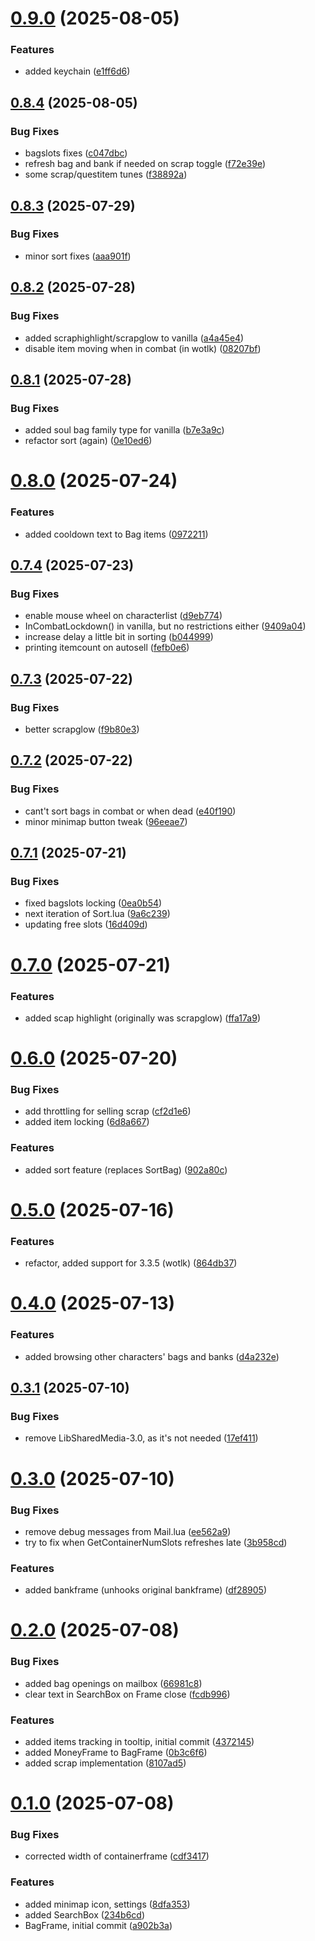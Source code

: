 # [0.9.0](https://github.com/dh-harald/Bagzen/compare/v0.8.4...v0.9.0) (2025-08-05)


### Features

* added keychain ([e1ff6d6](https://github.com/dh-harald/Bagzen/commit/e1ff6d627e6cb207514c5dcc8b99a09d8a6363ba))

## [0.8.4](https://github.com/dh-harald/Bagzen/compare/v0.8.3...v0.8.4) (2025-08-05)


### Bug Fixes

* bagslots fixes ([c047dbc](https://github.com/dh-harald/Bagzen/commit/c047dbcb08e2a91db18c4f1fb7bf392e9c216ac7))
* refresh bag and bank if needed on scrap toggle ([f72e39e](https://github.com/dh-harald/Bagzen/commit/f72e39e38feb8e8cc2d0e19a5c0a52bb32719175))
* some scrap/questitem tunes ([f38892a](https://github.com/dh-harald/Bagzen/commit/f38892aec489a877b0bab1af580cbc6d8dbcbdc9))

## [0.8.3](https://github.com/dh-harald/Bagzen/compare/v0.8.2...v0.8.3) (2025-07-29)


### Bug Fixes

* minor sort fixes ([aaa901f](https://github.com/dh-harald/Bagzen/commit/aaa901f455278ea9465dd2eb880af7e3e8d973c3))

## [0.8.2](https://github.com/dh-harald/Bagzen/compare/v0.8.1...v0.8.2) (2025-07-28)


### Bug Fixes

* added scraphighlight/scrapglow to vanilla ([a4a45e4](https://github.com/dh-harald/Bagzen/commit/a4a45e45a57afd836a7ea5dc08438e607e4175c8))
* disable item moving when in combat (in wotlk) ([08207bf](https://github.com/dh-harald/Bagzen/commit/08207bfedae8c2d31959d9e84140d8b926132eb3))

## [0.8.1](https://github.com/dh-harald/Bagzen/compare/v0.8.0...v0.8.1) (2025-07-28)


### Bug Fixes

* added soul bag family type for vanilla ([b7e3a9c](https://github.com/dh-harald/Bagzen/commit/b7e3a9c96832aafdde911e598d3c1e8dddc3e9ec))
* refactor sort (again) ([0e10ed6](https://github.com/dh-harald/Bagzen/commit/0e10ed630ec68284fce324eae59e4c0d9dedb5b5))

# [0.8.0](https://github.com/dh-harald/Bagzen/compare/v0.7.4...v0.8.0) (2025-07-24)


### Features

* added cooldown text to Bag items ([0972211](https://github.com/dh-harald/Bagzen/commit/09722118918dcf723f9afe6fa5e03b9d16c2f63f))

## [0.7.4](https://github.com/dh-harald/Bagzen/compare/v0.7.3...v0.7.4) (2025-07-23)


### Bug Fixes

* enable mouse wheel on characterlist ([d9eb774](https://github.com/dh-harald/Bagzen/commit/d9eb7741f7950619d84ad4450c12975f96fa3ccc))
* InCombatLockdown() in vanilla, but no restrictions either ([9409a04](https://github.com/dh-harald/Bagzen/commit/9409a049b1bf73933adb78e928d909329e5bd01b))
* increase delay a little bit in sorting ([b044999](https://github.com/dh-harald/Bagzen/commit/b04499974c0fae313204a06d3dd7a76a6576e7a3))
* printing itemcount on autosell ([fefb0e6](https://github.com/dh-harald/Bagzen/commit/fefb0e66fe823ea4cb8dfc65a9b17e95d1be1647))

## [0.7.3](https://github.com/dh-harald/Bagzen/compare/v0.7.2...v0.7.3) (2025-07-22)


### Bug Fixes

* better scrapglow ([f9b80e3](https://github.com/dh-harald/Bagzen/commit/f9b80e3729a3e146a4d00e724a10fa0d7ff03d86))

## [0.7.2](https://github.com/dh-harald/Bagzen/compare/v0.7.1...v0.7.2) (2025-07-22)


### Bug Fixes

* cant't sort bags in combat or when dead ([e40f190](https://github.com/dh-harald/Bagzen/commit/e40f190e24002468707efce0948813d66bd7cc9d))
* minor minimap button tweak ([96eeae7](https://github.com/dh-harald/Bagzen/commit/96eeae717a771851b1a9b602fedecce2a442db14))

## [0.7.1](https://github.com/dh-harald/Bagzen/compare/v0.7.0...v0.7.1) (2025-07-21)


### Bug Fixes

* fixed bagslots locking ([0ea0b54](https://github.com/dh-harald/Bagzen/commit/0ea0b54276c0634e788fa5fa7455398d2af6521e))
* next iteration of Sort.lua ([9a6c239](https://github.com/dh-harald/Bagzen/commit/9a6c23951993c5bd37f6b708e676e435c4ea830e))
* updating free slots ([16d409d](https://github.com/dh-harald/Bagzen/commit/16d409d5e3e6e19023aa373965c1e30cede8f158))

# [0.7.0](https://github.com/dh-harald/Bagzen/compare/v0.6.0...v0.7.0) (2025-07-21)


### Features

* added scap highlight (originally was scrapglow) ([ffa17a9](https://github.com/dh-harald/Bagzen/commit/ffa17a94ceb1a6cf15b9050e0615b219eebd4db5))

# [0.6.0](https://github.com/dh-harald/Bagzen/compare/v0.5.0...v0.6.0) (2025-07-20)


### Bug Fixes

* add throttling for selling scrap ([cf2d1e6](https://github.com/dh-harald/Bagzen/commit/cf2d1e6d31ee88577b2ef565cdb0058c7bcacc4c))
* added item locking ([6d8a667](https://github.com/dh-harald/Bagzen/commit/6d8a667acb9becf4757179ec84f55c0a105a355a))


### Features

* added sort feature (replaces SortBag) ([902a80c](https://github.com/dh-harald/Bagzen/commit/902a80c8043e62e69d2d192a0e8a6509cb85e216))

# [0.5.0](https://github.com/dh-harald/Bagzen/compare/v0.4.0...v0.5.0) (2025-07-16)


### Features

* refactor, added support for 3.3.5 (wotlk) ([864db37](https://github.com/dh-harald/Bagzen/commit/864db37ae10b8283ab0e1b869430ba283b78536c))

# [0.4.0](https://github.com/dh-harald/Bagzen/compare/v0.3.1...v0.4.0) (2025-07-13)


### Features

* added browsing other characters' bags and banks ([d4a232e](https://github.com/dh-harald/Bagzen/commit/d4a232ed94d8dcf4f70336d1e32642a2279e27e2))

## [0.3.1](https://github.com/dh-harald/Bagzen/compare/v0.3.0...v0.3.1) (2025-07-10)


### Bug Fixes

* remove LibSharedMedia-3.0, as it's not needed ([17ef411](https://github.com/dh-harald/Bagzen/commit/17ef4119a51841603ffc337a42863e0ac40fa167))

# [0.3.0](https://github.com/dh-harald/Bagzen/compare/v0.2.0...v0.3.0) (2025-07-10)


### Bug Fixes

* remove debug messages from Mail.lua ([ee562a9](https://github.com/dh-harald/Bagzen/commit/ee562a988f55d502a80cb489a9be140a1d5ac33a))
* try to fix when GetContainerNumSlots refreshes late ([3b958cd](https://github.com/dh-harald/Bagzen/commit/3b958cd8f29922aadfbb4dbcd505c4cd6b29498d))


### Features

* added bankframe (unhooks original bankframe) ([df28905](https://github.com/dh-harald/Bagzen/commit/df28905829f00675f1ee3d662051da82b76cc256))

# [0.2.0](https://github.com/dh-harald/Bagzen/compare/v0.1.0...v0.2.0) (2025-07-08)


### Bug Fixes

* added bag openings on mailbox ([66981c8](https://github.com/dh-harald/Bagzen/commit/66981c8367637ee66db411dfc2ec73a3c3648f53))
* clear text in SearchBox on Frame close ([fcdb996](https://github.com/dh-harald/Bagzen/commit/fcdb996b227bb255aef68203cb218220ce1212ad))


### Features

* added items tracking in tooltip, initial commit ([4372145](https://github.com/dh-harald/Bagzen/commit/43721453a1e702117433f02749a8ac6b3e2d0284))
* added MoneyFrame to BagFrame ([0b3c6f6](https://github.com/dh-harald/Bagzen/commit/0b3c6f6bdfd4e586cea17d47300fdc7d2c8af1df))
* added scrap implementation ([8107ad5](https://github.com/dh-harald/Bagzen/commit/8107ad565f7f59628526231fc74df593ffee4965))

# [0.1.0](https://github.com/dh-harald/Bagzen/compare/v0.0.0...v0.1.0) (2025-07-08)


### Bug Fixes

* corrected width of containerframe ([cdf3417](https://github.com/dh-harald/Bagzen/commit/cdf341701e25333c24d444ecb750f009cd0b4465))


### Features

* added minimap icon, settings ([8dfa353](https://github.com/dh-harald/Bagzen/commit/8dfa353c4c642502ab7a030aa6d635d4e8fc4253))
* added SearchBox ([234b6cd](https://github.com/dh-harald/Bagzen/commit/234b6cdc7bad5223b534dd9d8a399241fe4a9784))
* BagFrame, initial commit ([a902b3a](https://github.com/dh-harald/Bagzen/commit/a902b3a4e11733cb07faa9c68f3f2d78ea9bfc04))
